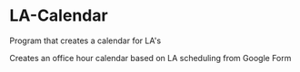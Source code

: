 # LA-Calendar
Program that creates a calendar for LA's

Creates an office hour calendar based on LA scheduling from Google Form
